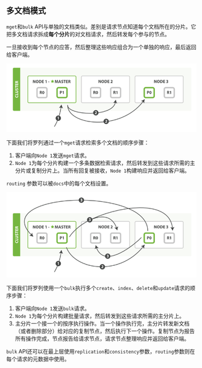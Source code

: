 ## 多文档模式

`mget`和`bulk` API与单独的文档类似。差别是请求节点知道每个文档所在的分片。它把多文档请求拆成**每个分片**的对文档请求，然后转发每个参与的节点。

一旦接收到每个节点的应答，然后整理这些响应组合为一个单独的响应，最后返回给客户端。

![通过mget检索多个文档](../images/04-05_mget.png)

下面我们将罗列通过一个`mget`请求检索多个文档的顺序步骤：

1. 客户端向`Node 1`发送`mget`请求。
2. `Node 1`为每个分片构建一个多条数据检索请求，然后转发到这些请求所需的主分片或复制分片上。当所有回复被接收，`Node 1`构建响应并返回给客户端。

`routing` 参数可以被`docs`中的每个文档设置。

![通过打包批量修改文档](../images/04-06_bulk.png)

下面我们将罗列使用一个`bulk`执行多个`create`、`index`、`delete`和`update`请求的顺序步骤：

1. 客户端向`Node 1`发送`bulk`请求。
2. `Node 1`为每个分片构建批量请求，然后转发到这些请求所需的主分片上。
3. 主分片一个接一个的按序执行操作。当一个操作执行完，主分片转发新文档（或者删除部分）给对应的复制节点，然后执行下一个操作。复制节点为报告所有操作完成，节点报告给请求节点，请求节点整理响应并返回给客户端。

`bulk` API还可以在最上层使用`replication`和`consistency`参数，`routing`参数则在每个请求的元数据中使用。


